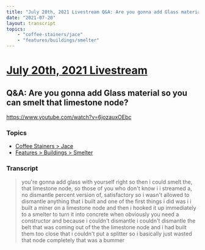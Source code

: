 ```yaml
---
title: "July 20th, 2021 Livestream Q&A: Are you gonna add Glass material so you can smelt that limestone node?"
date: "2021-07-20"
layout: transcript
topics:
    - "coffee-stainers/jace"
    - "features/buildings/smelter"
---
```

# [July 20th, 2021 Livestream](../2021-07-20.md)
## Q&A: Are you gonna add Glass material so you can smelt that limestone node?
https://www.youtube.com/watch?v=6jozauxOEbc

### Topics
* [Coffee Stainers > Jace](../topics/coffee-stainers/jace.md)
* [Features > Buildings > Smelter](../topics/features/buildings/smelter.md)

### Transcript

> you're gonna add glass with yourself right so then i could smelt the, that limestone node, so those of you who don't know i i streamed a, no dismantle percent version of, satisfactory so i wasn't allowed to dismantle anything that i built and one of the first things i did was i i built a miner on a limestone node and then i hooked it up immediately to a smelter to turn it into concrete when obviously you need a constructor and because i couldn't dismantle i couldn't dismantle the belt that was coming out of the the limestone node and i had built them too close that i couldn't put a splitter so i basically just wasted that node completely that was a bummer
